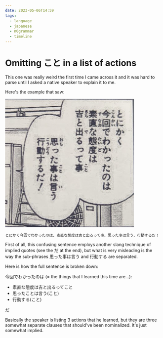 ```yaml
---
date: 2023-05-06T14:59
tags:
  - language
  - japanese
  - n0grammar
  - timeline
---
```


# Omitting こと in a list of actions

This one was really weird the first time I came across it and it was hard to
parse until I asked a native speaker to explain it to me.

Here's the example that saw:

[![no こと example](./static/nokoto1.png)](./static/nokoto1.png)

`とにかく今回でわかったのは、素直な態度は吉と出るって事、思った事は言う、行動するだ！`

First of all, this confusing sentence employs another slang technique of
implied quotes (see the だ at the end), but what is very misleading is the way
the sub-phrases 思った事は言う and 行動する are separated.

Here is how the full sentence is broken down:

今回でわかったのは (= the things that I learned this time are...):

 - 素直な態度は吉と出るってこと
 - 思ったことは言う(こと)
 - 行動する(こと)

だ

Basically the speaker is listing 3 actions that he learned, but they are
three somewhat separate clauses that should've been nominalized. It's just
somewhat implied.
